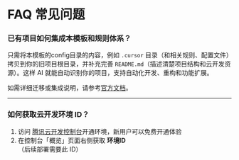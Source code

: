 # FAQ 常见问题

### 已有项目如何集成本模板和规则体系？

只需将本模板的config目录的内容，例如 `.cursor` 目录（和相关规则、配置文件）拷贝到你的旧项目根目录，并补充完善 `README.md`（描述清楚项目结构和云开发资源）。这样 AI 就能自动识别你的项目，支持自动化开发、重构和功能扩展。

如需详细迁移或集成说明，请参考[官方文档](https://github.com/TencentCloudBase/CloudBase-AI-ToolKit)。

---

### 如何获取云开发环境 ID？


1. 访问 [腾讯云开发控制台](https://tcb.cloud.tencent.com/dev)开通环境，新用户可以免费开通体验
2. 在控制台「概览」页面右侧获取 **环境ID**  
   （后续部署需要此 ID）